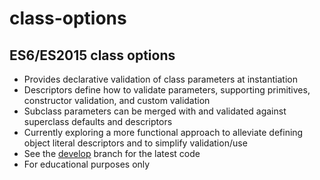 # class-options
## ES6/ES2015 class options

- Provides declarative validation of class parameters at instantiation
- Descriptors define how to validate parameters, supporting primitives, constructor validation, and custom validation
- Subclass parameters can be merged with and validated against superclass defaults and descriptors
- Currently exploring a more functional approach to alleviate defining object literal descriptors and to simplify validation/use
- See the [develop](https://github.com/0x59/class-options/tree/develop) branch for the latest code
- For educational purposes only
